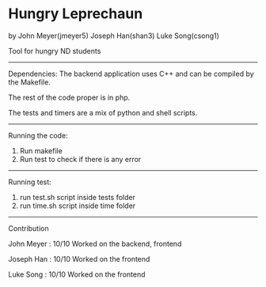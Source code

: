 # Hungry Leprechaun
by John Meyer(jmeyer5) Joseph Han(shan3) Luke Song(csong1)

Tool for hungry ND students

----
Dependencies:
The backend application uses C++ and can be compiled by the Makefile.

The rest of the code proper is in php. 

The tests and timers are a mix of python and shell scripts.

----
Running the code:
1. Run makefile
2. Run test to check if there is any error

----
Running test:
1. run test.sh script inside tests folder
2. run time.sh script inside time folder

----
Contribution

John Meyer : 10/10
Worked on the backend, frontend

Joseph Han : 10/10
Worked on the frontend

Luke Song : 10/10
Worked on the frontend
